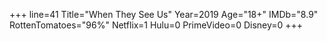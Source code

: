 +++
line=41
Title="When They See Us"
Year=2019
Age="18+"
IMDb="8.9"
RottenTomatoes="96%"
Netflix=1
Hulu=0
PrimeVideo=0
Disney=0
+++

